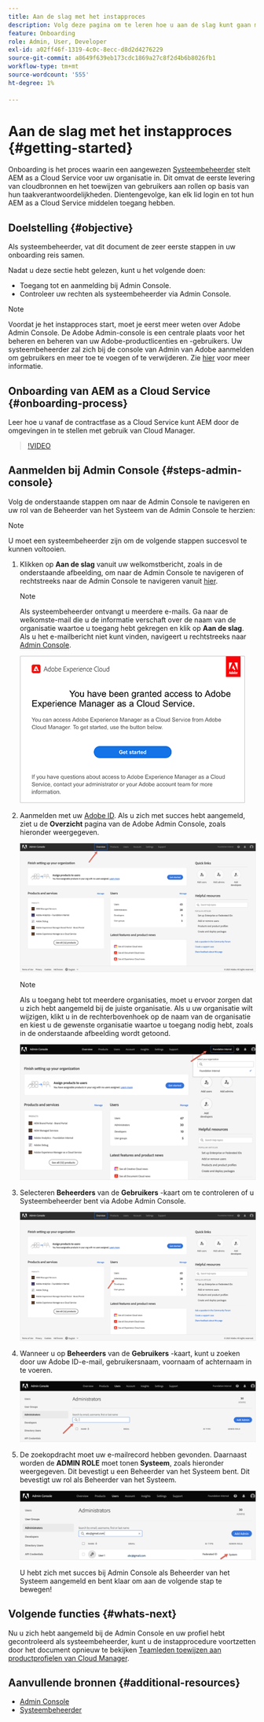 ```yaml
---
title: Aan de slag met het instapproces
description: Volg deze pagina om te leren hoe u aan de slag kunt gaan met een instapreis
feature: Onboarding
role: Admin, User, Developer
exl-id: a02ff46f-1319-4c0c-8ecc-d8d2d4276229
source-git-commit: a8649f639eb173cdc1869a27c8f2d4b6b8026fb1
workflow-type: tm+mt
source-wordcount: '555'
ht-degree: 1%

---
```


# Aan de slag met het instapproces {#getting-started}

Onboarding is het proces waarin een aangewezen [Systeembeheerder](https://experienceleague.adobe.com/docs/experience-manager-cloud-service/onboarding/onboarding-concepts/system-administrator.html?lang=en) stelt AEM as a Cloud Service voor uw organisatie in. Dit omvat de eerste levering van cloudbronnen en het toewijzen van gebruikers aan rollen op basis van hun taakverantwoordelijkheden. Dientengevolge, kan elk lid login en tot hun AEM as a Cloud Service middelen toegang hebben.

## Doelstelling {#objective}

Als systeembeheerder, vat dit document de zeer eerste stappen in uw onboarding reis samen.

Nadat u deze sectie hebt gelezen, kunt u het volgende doen:

* Toegang tot en aanmelding bij Admin Console.
* Controleer uw rechten als systeembeheerder via Admin Console.

>[!NOTE]
>Voordat je het instapproces start, moet je eerst meer weten over Adobe Admin Console. De Adobe Admin-console is een centrale plaats voor het beheren en beheren van uw Adobe-productlicenties en -gebruikers. Uw systeembeheerder zal zich bij de console van Admin van Adobe aanmelden om gebruikers en meer toe te voegen of te verwijderen. Zie [hier](https://experienceleague.adobe.com/docs/experience-manager-cloud-service/onboarding/onboarding-concepts/admin-console.html?lang=en) voor meer informatie.

## Onboarding van AEM as a Cloud Service {#onboarding-process}

Leer hoe u vanaf de contractfase as a Cloud Service kunt AEM door de omgevingen in te stellen met gebruik van Cloud Manager.

>[!VIDEO](https://video.tv.adobe.com/v/336959/?quality=12&learn=on)

## Aanmelden bij Admin Console {#steps-admin-console}

Volg de onderstaande stappen om naar de Admin Console te navigeren en uw rol van de Beheerder van het Systeem van de Admin Console te herzien:

>[!NOTE]
>U moet een systeembeheerder zijn om de volgende stappen succesvol te kunnen voltooien.

1. Klikken op **Aan de slag** vanuit uw welkomstbericht, zoals in de onderstaande afbeelding, om naar de Admin Console te navigeren of rechtstreeks naar de Admin Console te navigeren vanuit [hier](https://adminconsole.adobe.com).

   >[!NOTE]
   >Als systeembeheerder ontvangt u meerdere e-mails. Ga naar de welkomste-mail die u de informatie verschaft over de naam van de organisatie waartoe u toegang hebt gekregen en klik op **Aan de slag**. Als u het e-mailbericht niet kunt vinden, navigeert u rechtstreeks naar [Admin Console](https://adminconsole.adobe.com/).

   ![](/help/journey-onboarding/assets/get-started-email.png)

1. Aanmelden met uw [Adobe ID](https://experienceleague.adobe.com/docs/experience-manager-cloud-service/onboarding/onboarding-concepts/adobe-id.html?lang=en). Als u zich met succes hebt aangemeld, ziet u de **Overzicht** pagina van de Adobe Admin Console, zoals hieronder weergegeven.

   ![](/help/journey-onboarding/assets/get-started1.png)

   >[!NOTE]
   >Als u toegang hebt tot meerdere organisaties, moet u ervoor zorgen dat u zich hebt aangemeld bij de juiste organisatie. Als u uw organisatie wilt wijzigen, klikt u in de rechterbovenhoek op de naam van de organisatie en kiest u de gewenste organisatie waartoe u toegang nodig hebt, zoals in de onderstaande afbeelding wordt getoond.

   ![](/help/journey-onboarding/assets/admin-console-orgswitch.png)

1. Selecteren **Beheerders** van de **Gebruikers** -kaart om te controleren of u Systeembeheerder bent via Adobe Admin Console.

   ![](/help/journey-onboarding/assets/get-started2.png)

1. Wanneer u op **Beheerders** van de **Gebruikers** -kaart, kunt u zoeken door uw Adobe ID-e-mail, gebruikersnaam, voornaam of achternaam in te voeren.

   ![](/help/journey-onboarding/assets/get-started3.png)

1. De zoekopdracht moet uw e-mailrecord hebben gevonden. Daarnaast worden de **ADMIN ROLE** moet tonen **Systeem**, zoals hieronder weergegeven. Dit bevestigt u een Beheerder van het Systeem bent. Dit bevestigt uw rol als Beheerder van het Systeem.

   ![](/help/journey-onboarding/assets/get-started4.png)

   U hebt zich met succes bij Admin Console als Beheerder van het Systeem aangemeld en bent klaar om aan de volgende stap te bewegen!

## Volgende functies {#whats-next}

Nu u zich hebt aangemeld bij de Admin Console en uw profiel hebt gecontroleerd als systeembeheerder, kunt u de instapprocedure voortzetten door het document opnieuw te bekijken [Teamleden toewijzen aan productprofielen van Cloud Manager](/help/journey-onboarding/sysadmin/assign-team-members-aem-cloud-service.md).

## Aanvullende bronnen {#additional-resources}

* [Admin Console](/help/onboarding/learn-concepts/admin-console.md)
* [Systeembeheerder](/help/onboarding/learn-concepts/system-administrator.md)
